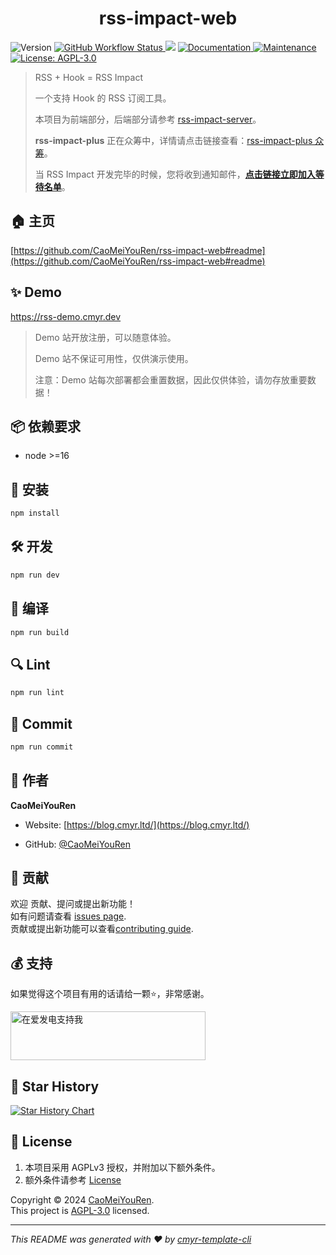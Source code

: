 <h1 align="center">rss-impact-web </h1>
<p>
  <img alt="Version" src="https://img.shields.io/github/package-json/v/CaoMeiYouRen/rss-impact-web" />
  <a href="https://github.com/CaoMeiYouRen/rss-impact-web/actions?query=workflow%3ARelease" target="_blank">
    <img alt="GitHub Workflow Status" src="https://img.shields.io/github/actions/workflow/status/CaoMeiYouRen/rss-impact-web/release.yml?branch=master">
  </a>
  <img src="https://img.shields.io/badge/node-%3E%3D16-blue.svg" />
  <a href="https://github.com/CaoMeiYouRen/rss-impact-web#readme" target="_blank">
    <img alt="Documentation" src="https://img.shields.io/badge/documentation-yes-brightgreen.svg" />
  </a>
  <a href="https://github.com/CaoMeiYouRen/rss-impact-web/graphs/commit-activity" target="_blank">
    <img alt="Maintenance" src="https://img.shields.io/badge/Maintained%3F-yes-green.svg" />
  </a>
  <a href="https://github.com/CaoMeiYouRen/rss-impact-web/blob/master/LICENSE" target="_blank">
    <img alt="License: AGPL-3.0" src="https://img.shields.io/github/license/CaoMeiYouRen/rss-impact-web?color=yellow" />
  </a>
</p>


> RSS + Hook = RSS Impact
>
> 一个支持 Hook 的 RSS 订阅工具。
>
> 本项目为前端部分，后端部分请参考 [rss-impact-server](https://github.com/CaoMeiYouRen/rss-impact-server)。
>
> **rss-impact-plus** 正在众筹中，详情请点击链接查看：[rss-impact-plus 众筹](https://afdian.com/project/73a4fc8e6de911efa0f95254001e7c00)。
>
> 当 RSS Impact 开发完毕的时候，您将收到通知邮件，**[点击链接立即加入等待名单](https://waitlist.cmyr.dev)**。

## 🏠 主页

[https://github.com/CaoMeiYouRen/rss-impact-web#readme](https://github.com/CaoMeiYouRen/rss-impact-web#readme)


## ✨ Demo

https://rss-demo.cmyr.dev

> Demo 站开放注册，可以随意体验。
>
> Demo 站不保证可用性，仅供演示使用。
>
> 注意：Demo 站每次部署都会重置数据，因此仅供体验，请勿存放重要数据！


## 📦 依赖要求


- node >=16

## 🚀 安装

```sh
npm install
```

## 🛠️ 开发

```sh
npm run dev
```

## 🔧 编译

```sh
npm run build
```

## 🔍 Lint

```sh
npm run lint
```

## 💾 Commit

```sh
npm run commit
```


## 👤 作者


**CaoMeiYouRen**

* Website: [https://blog.cmyr.ltd/](https://blog.cmyr.ltd/)

* GitHub: [@CaoMeiYouRen](https://github.com/CaoMeiYouRen)


## 🤝 贡献

欢迎 贡献、提问或提出新功能！<br />如有问题请查看 [issues page](https://github.com/CaoMeiYouRen/rss-impact-web/issues). <br/>贡献或提出新功能可以查看[contributing guide](https://github.com/CaoMeiYouRen/rss-impact-web/blob/master/CONTRIBUTING.md).

## 💰 支持

如果觉得这个项目有用的话请给一颗⭐️，非常感谢。

<a href="https://afdian.com/@CaoMeiYouRen">
  <img src="https://cdn.jsdelivr.net/gh/CaoMeiYouRen/image-hosting-01@master/images/202306192324870.png" width="312px" height="78px" alt="在爱发电支持我">
</a>

## 🌟 Star History

[![Star History Chart](https://api.star-history.com/svg?repos=CaoMeiYouRen/rss-impact-web&type=Date)](https://star-history.com/#CaoMeiYouRen/rss-impact-web&Date)

## 📝 License

1. 本项目采用 AGPLv3 授权，并附加以下额外条件。
2. 额外条件请参考 [License](https://github.com/CaoMeiYouRen/rss-impact-server?tab=readme-ov-file#-license)

Copyright © 2024 [CaoMeiYouRen](https://github.com/CaoMeiYouRen).<br />
This project is [AGPL-3.0](https://github.com/CaoMeiYouRen/rss-impact-web/blob/master/LICENSE) licensed.

***
_This README was generated with ❤️ by [cmyr-template-cli](https://github.com/CaoMeiYouRen/cmyr-template-cli)_
